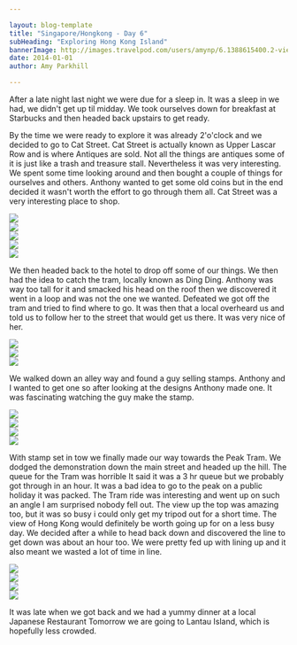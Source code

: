 ```yaml
---

layout: blog-template
title: "Singapore/Hongkong - Day 6"
subHeading: "Exploring Hong Kong Island"
bannerImage: http://images.travelpod.com/users/amynp/6.1388615400.2-view-from-the-peak.jpg
date: 2014-01-01
author: Amy Parkhill

---
```


After a late night last night we were due for a sleep in. It was a sleep in we had, we didn't get up til midday. We took ourselves down for breakfast at Starbucks and then headed back upstairs to get ready.

By the time we were ready to explore it was already 2'o'clock and we decided to go to Cat Street. Cat Street is actually known as Upper Lascar Row and is where Antiques are sold. Not all the things are antiques some of it is just like a trash and treasure stall. Nevertheless it was very interesting. We spent some time looking around and then bought a couple of things for ourselves and others. Anthony wanted to get some old coins but in the end decided it wasn't worth the effort to go through them all. Cat Street was a very interesting place to shop.

<div class="center-image"><img src="http://images.travelpod.com/users/amynp/6.1388615400.drying-roots.jpg" /></div>
<div class="center-image"><img src="http://images.travelpod.com/users/amynp/6.1388615400.cat-street.jpg" /></div>
<div class="center-image"><img src="http://images.travelpod.com/users/amynp/6.1388615400.more-door-knockers.jpg" /></div>
<div class="center-image"><img src="http://images.travelpod.com/users/amynp/6.1388615400.lots-of-antiques.jpg" /></div>
<div class="center-image"><img src="http://images.travelpod.com/users/amynp/6.1388615400.old-coins.jpg" /></div>

We then headed back to the hotel to drop off some of our things. We then had the idea to catch the tram, locally known as Ding Ding. Anthony was way too tall for it and smacked his head on the roof then we discovered it went in a loop and was not the one we wanted. Defeated we got off the tram and tried to find where to go. It was then that a local overheard us and told us to follow her to the street that would get us there. It was very nice of her. 

<div class="center-image"><img src="http://images.travelpod.com/users/amynp/6.1388615400.a-tram-or-ding-ding.jpg" /></div>
<div class="center-image"><img src="http://images.travelpod.com/users/amynp/6.1388615400.me-at-the-tram.jpg" /></div>
<div class="center-image"><img src="http://images.travelpod.com/users/amynp/6.1388615400.us-on-the-tram.jpg" /></div>


We walked down an alley way and found a guy selling stamps. Anthony and I wanted to get one so after looking at the designs Anthony made one. It was fascinating watching the guy make the stamp. 

<div class="center-image"><img src="http://images.travelpod.com/users/amynp/6.1388615400.stamps.jpg" /></div>
<div class="center-image"><img src="http://images.travelpod.com/users/amynp/6.1388615400.tops-of-stamps.jpg" /></div>
<div class="center-image"><img src="http://images.travelpod.com/users/amynp/6.1388615400.guy-making-the-stamp.jpg" /></div>
<div class="center-image"><img src="http://images.travelpod.com/users/amynp/6.1388615400.anthonys-stamp-set.jpg" /></div>

With stamp set in tow we finally made our way towards the Peak Tram. We dodged the demonstration down the main street and headed up the hill. The queue for the Tram was horrible  It said it was a 3 hr queue but we probably got through in an hour. It was a bad idea to go to the peak on a public holiday it was packed. The Tram ride was interesting and went up on such an angle I am surprised nobody fell out. The view up the top was amazing too, but it was so busy i could only get my tripod out for a short time. The view of Hong Kong would definitely be worth going up for on a less busy day. We decided after a while to head back down and discovered the line to get down was about an hour too. We were pretty fed up with lining up and it also meant we wasted a lot of time in line.

<div class="center-image"><img src="http://images.travelpod.com/users/amynp/6.1388615400.peak-terminus.jpg" /></div>
<div class="center-image"><img src="http://images.travelpod.com/users/amynp/6.1388615400.omg-tickets.jpg" /></div>
<div class="center-image"><img src="http://images.travelpod.com/users/amynp/6.1388615400.view-from-the-peak.jpg" /></div>
<div class="center-image"><img src="http://images.travelpod.com/users/amynp/6.1388615400.us-at-the-peak.jpg" /></div>

It was late when we got back and we had a yummy dinner at a local Japanese Restaurant Tomorrow we are going to Lantau Island, which is hopefully less crowded.